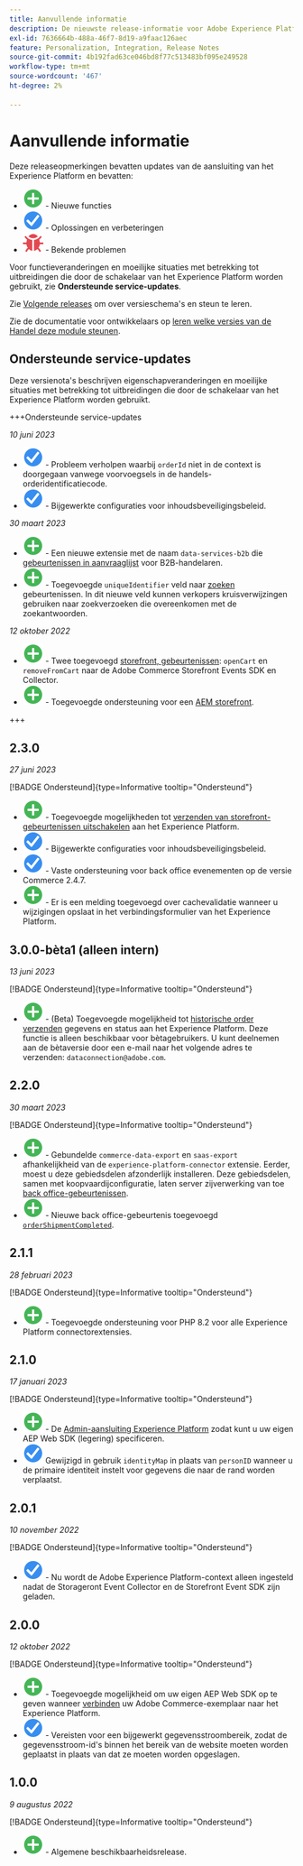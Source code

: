 ```yaml
---
title: Aanvullende informatie
description: De nieuwste release-informatie voor Adobe Experience Platform-connector vanuit Adobe Commerce.
exl-id: 7636664b-488a-46f7-8d19-a9faac126aec
feature: Personalization, Integration, Release Notes
source-git-commit: 4b192fad63ce046bd8f77c513483bf095e249528
workflow-type: tm+mt
source-wordcount: '467'
ht-degree: 2%

---
```


# Aanvullende informatie

Deze releaseopmerkingen bevatten updates van de aansluiting van het Experience Platform en bevatten:

* ![Nieuw](../assets/new.svg) - Nieuwe functies
* ![Repareren](../assets/fix.svg) - Oplossingen en verbeteringen
* ![Bug](../assets/bug.svg) - Bekende problemen

Voor functieveranderingen en moeilijke situaties met betrekking tot uitbreidingen die door de schakelaar van het Experience Platform worden gebruikt, zie **Ondersteunde service-updates**.

Zie [Volgende releases](https://experienceleague.adobe.com/docs/commerce-operations/release/planning/schedule.html) om over versieschema&#39;s en steun te leren.

Zie de documentatie voor ontwikkelaars op [leren welke versies van de Handel deze module steunen](https://experienceleague.adobe.com/docs/commerce-operations/release/product-availability.html).

## Ondersteunde service-updates

Deze versienota&#39;s beschrijven eigenschapveranderingen en moeilijke situaties met betrekking tot uitbreidingen die door de schakelaar van het Experience Platform worden gebruikt.

+++Ondersteunde service-updates

_10 juni 2023_

* ![Repareren](../assets/fix.svg) - Probleem verholpen waarbij `orderId` niet in de context is doorgegaan vanwege voorvoegsels in de handels-orderidentificatiecode.
* ![Repareren](../assets/fix.svg) - Bijgewerkte configuraties voor inhoudsbeveiligingsbeleid.

_30 maart 2023_

* ![Nieuw](../assets/new.svg) - Een nieuwe extensie met de naam `data-services-b2b` die [gebeurtenissen in aanvraaglijst](events.md#b2b-events) voor B2B-handelaren.
* ![Nieuw](../assets/new.svg) - Toegevoegde `uniqueIdentifier` veld naar [zoeken](events.md#search-events) gebeurtenissen. In dit nieuwe veld kunnen verkopers kruisverwijzingen gebruiken naar zoekverzoeken die overeenkomen met de zoekantwoorden.

_12 oktober 2022_

* ![Nieuw](../assets/new.svg) - Twee toegevoegd [storefront, gebeurtenissen](events.md): `openCart` en `removeFromCart` naar de Adobe Commerce Storefront Events SDK en Collector.
* ![Nieuw](../assets/new.svg) - Toegevoegde ondersteuning voor een [AEM storefront](overview.md#aem-support).

+++

## 2.3.0

_27 juni 2023_

[!BADGE Ondersteund]{type=Informative tooltip="Ondersteund"}

* ![Nieuw](../assets/new.svg) - Toegevoegde mogelijkheden tot [verzenden van storefront-gebeurtenissen uitschakelen](connect-data.md#data-collection) aan het Experience Platform.
* ![Repareren](../assets/fix.svg) - Bijgewerkte configuraties voor inhoudsbeveiligingsbeleid.
* ![Repareren](../assets/fix.svg) - Vaste ondersteuning voor back office evenementen op de versie Commerce 2.4.7.
* ![Nieuw](../assets/new.svg) - Er is een melding toegevoegd over cachevalidatie wanneer u wijzigingen opslaat in het verbindingsformulier van het Experience Platform.


## 3.0.0-bèta1 (alleen intern)

_13 juni 2023_

[!BADGE Ondersteund]{type=Informative tooltip="Ondersteund"}

* ![Nieuw](../assets/new.svg) - (Beta) Toegevoegde mogelijkheid tot [historische order verzenden](connect-data.md#beta-send-historical-order-data) gegevens en status aan het Experience Platform. Deze functie is alleen beschikbaar voor bètagebruikers. U kunt deelnemen aan de bètaversie door een e-mail naar het volgende adres te verzenden: `dataconnection@adobe.com`.

## 2.2.0

_30 maart 2023_

[!BADGE Ondersteund]{type=Informative tooltip="Ondersteund"}

* ![Nieuw](../assets/new.svg) - Gebundelde `commerce-data-export` en `saas-export` afhankelijkheid van de `experience-platform-connector` extensie. Eerder, moest u deze gebiedsdelen afzonderlijk installeren. Deze gebiedsdelen, samen met koopvaardijconfiguratie, laten server zijverwerking van toe [back office-gebeurtenissen](events.md#back-office-events).
* ![Nieuw](../assets/new.svg) - Nieuwe back office-gebeurtenis toegevoegd [`orderShipmentCompleted`](events.md#ordershipmentcompleted).

## 2.1.1

_28 februari 2023_

[!BADGE Ondersteund]{type=Informative tooltip="Ondersteund"}

* ![Nieuw](../assets/new.svg) - Toegevoegde ondersteuning voor PHP 8.2 voor alle Experience Platform connectorextensies.

## 2.1.0

_17 januari 2023_

[!BADGE Ondersteund]{type=Informative tooltip="Ondersteund"}

* ![Nieuw](../assets/new.svg) - De [Admin-aansluiting Experience Platform](connect-data.md) zodat kunt u uw eigen AEP Web SDK (legering) specificeren.
* ![Repareren](../assets/fix.svg) Gewijzigd in gebruik `identityMap` in plaats van `personID` wanneer u de primaire identiteit instelt voor gegevens die naar de rand worden verplaatst.

## 2.0.1

_10 november 2022_

[!BADGE Ondersteund]{type=Informative tooltip="Ondersteund"}

* ![Probleem opgelost](../assets/fix.svg) - Nu wordt de Adobe Experience Platform-context alleen ingesteld nadat de Storageront Event Collector en de Storefront Event SDK zijn geladen.

## 2.0.0

_12 oktober 2022_

[!BADGE Ondersteund]{type=Informative tooltip="Ondersteund"}

* ![Nieuw](../assets/new.svg) - Toegevoegde mogelijkheid om uw eigen AEP Web SDK op te geven wanneer [verbinden](connect-data.md) uw Adobe Commerce-exemplaar naar het Experience Platform.
* ![Repareren](../assets/fix.svg) - Vereisten voor een bijgewerkt gegevensstroombereik, zodat de gegevensstroom-id&#39;s binnen het bereik van de website moeten worden geplaatst in plaats van dat ze moeten worden opgeslagen.

## 1.0.0

_9 augustus 2022_

[!BADGE Ondersteund]{type=Informative tooltip="Ondersteund"}

* ![Nieuw](../assets/new.svg) - Algemene beschikbaarheidsrelease.

